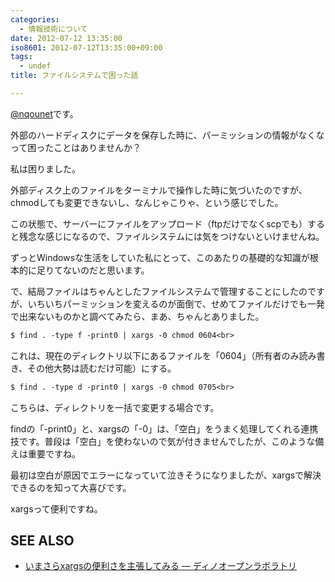 ```yaml
---
categories:
  - 情報技術について
date: 2012-07-12 13:35:00
iso8601: 2012-07-12T13:35:00+09:00
tags:
  - undef
title: ファイルシステムで困った話

---
```


<p><a href="https://twitter.com/nqounet">@nqounet</a>です。</p>

<p>外部のハードディスクにデータを保存した時に、パーミッションの情報がなくなって困ったことはありませんか？</p>

<p>私は困りました。</p>

<p>外部ディスク上のファイルをターミナルで操作した時に気づいたのですが、chmodしても変更できないし、なんじゃこりゃ、という感じでした。</p>

<p>この状態で、サーバーにファイルをアップロード（ftpだけでなくscpでも）すると残念な感じになるので、ファイルシステムには気をつけないといけませんね。</p>

<p>ずっとWindowsな生活をしていた私にとって、このあたりの基礎的な知識が根本的に足りてないのだと思います。</p>

<p>で、結局ファイルはちゃんとしたファイルシステムで管理することにしたのですが、いちいちパーミッションを変えるのが面倒で、せめてファイルだけでも一発で出来ないものかと調べてみたら、まあ、ちゃんとありました。</p>

```default
$ find . -type f -print0 | xargs -0 chmod 0604<br>
```

<p>これは、現在のディレクトリ以下にあるファイルを「0604」（所有者のみ読み書き、その他大勢は読むだけ可能）にする。</p>

```default
$ find . -type d -print0 | xargs -0 chmod 0705<br>
```

<p>こちらは、ディレクトリを一括で変更する場合です。</p>

<p>findの「-print0」と、xargsの「-0」は、「空白」をうまく処理してくれる連携技です。普段は「空白」を使わないので気が付きませんでしたが、このような備えは重要ですね。</p>

<p>最初は空白が原因でエラーになっていて泣きそうになりましたが、xargsで解決できるのを知って大喜びです。</p>

<p>xargsって便利ですね。</p>

<div><h2>SEE ALSO</h2><ul><li><a href="http://openlab.dino.co.jp/2008/02/20/133431188.html">いまさらxargsの便利さを主張してみる — ディノオープンラボラトリ</a></li></ul></div>
    	